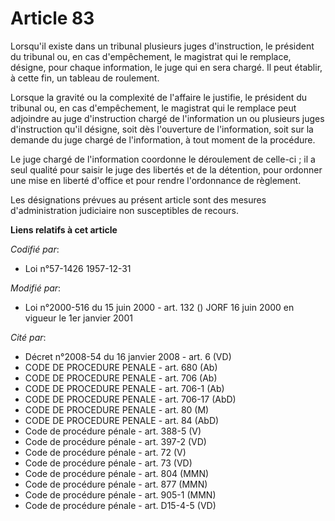 # Article 83

Lorsqu'il existe dans un tribunal plusieurs juges d'instruction, le président du tribunal ou, en cas d'empêchement, le
magistrat qui le remplace, désigne, pour chaque information, le juge qui en sera chargé. Il peut établir, à cette fin, un
tableau de roulement.

Lorsque la gravité ou la complexité de l'affaire le justifie, le président du tribunal ou, en cas d'empêchement, le magistrat
qui le remplace peut adjoindre au juge d'instruction chargé de l'information un ou plusieurs juges d'instruction qu'il
désigne, soit dès l'ouverture de l'information, soit sur la demande du juge chargé de l'information, à tout moment de la
procédure.

Le juge chargé de l'information coordonne le déroulement de celle-ci ; il a seul qualité pour saisir le juge des libertés et
de la détention, pour ordonner une mise en liberté d'office et pour rendre l'ordonnance de règlement.

Les désignations prévues au présent article sont des mesures d'administration judiciaire non susceptibles de recours.

**Liens relatifs à cet article**

_Codifié par_:

  - Loi n°57-1426 1957-12-31

_Modifié par_:

  - Loi n°2000-516 du 15 juin 2000 - art. 132 () JORF 16 juin 2000 en vigueur le 1er janvier 2001

_Cité par_:

  - Décret n°2008-54 du 16 janvier 2008 - art. 6 (VD)
  - CODE DE PROCEDURE PENALE - art. 680 (Ab)
  - CODE DE PROCEDURE PENALE - art. 706 (Ab)
  - CODE DE PROCEDURE PENALE - art. 706-1 (Ab)
  - CODE DE PROCEDURE PENALE - art. 706-17 (AbD)
  - CODE DE PROCEDURE PENALE - art. 80 (M)
  - CODE DE PROCEDURE PENALE - art. 84 (AbD)
  - Code de procédure pénale - art. 388-5 (V)
  - Code de procédure pénale - art. 397-2 (VD)
  - Code de procédure pénale - art. 72 (V)
  - Code de procédure pénale - art. 73 (VD)
  - Code de procédure pénale - art. 804 (MMN)
  - Code de procédure pénale - art. 877 (MMN)
  - Code de procédure pénale - art. 905-1 (MMN)
  - Code de procédure pénale - art. D15-4-5 (VD)

